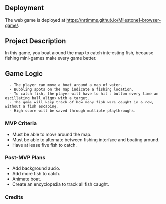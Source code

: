 ## Deployment

The web game is deployed at <https://nrtimms.github.io/Milestone1-browser-game/>.


## Project Description

In this game, you boat around the map to catch interesting fish, because fishing mini-games make every game better.


## Game Logic

```
  - The player can move a boat around a map of water.
  - Bubbling spots on the map indicate a fishing location.
  - To catch fish, the player will have to hit a button every time an oscillating ball aligns with a target.
  - The game will keep track of how many fish were caught in a row, without a fish escaping.
  - High score will be saved through multiple playthroughs. 
```


### MVP Criteria

- Must be able to move around the map.
- Must be able to alternate between fishing interface and boating around.
- Have at lease five fish to catch.


### Post-MVP Plans

- Add background audio.
- Add more fish to catch.
- Animate boat.
- Create an encyclopedia to track all fish caught.


### Credits
